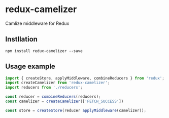 # redux-camelizer
Camlize middleware for Redux

## Instllation
```
npm install redux-camelizer --save
```

## Usage example
```javascript
import { createStore, applyMiddleware, combineReducers } from 'redux';
import createCamelizer from 'redux-camelizer';
import reducers from './reducers';

const reducer = combineReducers(reducers);
const camelizer = createCamelizer(['FETCH_SUCCESS'])

const store = createStore(reducer applyMiddleware(camelizer));
```
